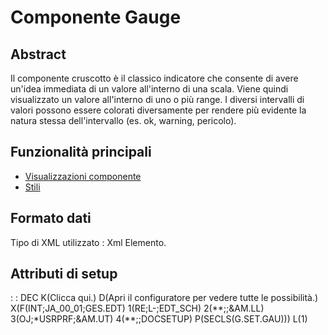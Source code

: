 # Componente Gauge

## Abstract
Il componente cruscotto è il classico indicatore che consente di avere un'idea immediata di un valore all'interno di una scala.
Viene quindi visualizzato un valore all'interno di uno o più range. I diversi intervalli di valori possono essere colorati diversamente per rendere più evidente la natura stessa dell'intervallo (es. ok, warning, pericolo).

## Funzionalità principali
- [Visualizzazioni componente](Sorgenti/DOC/TA/B£AMO/LOCGAU_F01)
- [Stili](Sorgenti/DOC/TA/B£AMO/LOCGAU_F02)

## Formato dati
Tipo di XML utilizzato :  Xml Elemento.

## Attributi di setup
 :  : DEC K(Clicca qui.) D(Apri il configuratore per vedere tutte le possibilità.) X(F(INT;JA_00_01;GES.EDT) 1(RE;L-;EDT_SCH) 2(\*\*;;&AM.LL) 3(OJ;\*USRPRF;&AM.UT) 4(\*\*;;DOCSETUP) P(SECLS(G.SET.GAU))) L(1)

